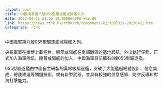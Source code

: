 ```yaml
---
layout: post
title: 中國海軍第八艘055型驅逐艦咸陽艦入列
date: 2023-04-21 21:50:14.000000000 +08:00
link: https://news.rthk.hk/rthk/ch/component/k2/1697329-20230421.htm
categories: rthk
---
```


中國海軍第八艘055型驅逐艦咸陽艦入列。

央視軍事在微博上載短片，顯示咸陽艦在南部戰區的基地起航，外出執行任務，正式加入海軍隊伍。隨著咸陽艦的加入，中國海軍目前擁有8艘055型驅逐艦。

055型驅逐艦由中國自主研製的萬噸級驅逐艦，突破了大型艦艇總體設計、信息集成、總裝建造等關鍵技術，備有新型武器，並具有較強的信息感知、防空反導和對海打擊能力。
